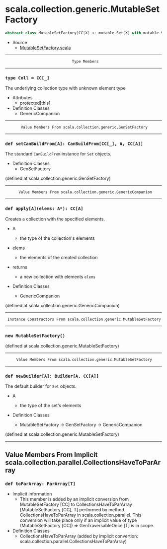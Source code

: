 
#                  scala.collection.generic.MutableSetFactory                  #

```scala
abstract class MutableSetFactory[CC[X] <: mutable.Set[X] with mutable.SetLike[X, CC[X]]] extends SetFactory[CC]
```

* Source
  * [MutableSetFactory.scala](https://github.com/scala/scala/tree/6d09a1ba5f/src/library/scala/collection/generic/MutableSetFactory.scala#L1)


--------------------------------------------------------------------------------
                                  Type Members
--------------------------------------------------------------------------------


### `type Coll = CC[_]`                                                      ###

The underlying collection type with unknown element type

* Attributes
  * protected[this]
* Definition Classes
  * GenericCompanion


--------------------------------------------------------------------------------
           Value Members From scala.collection.generic.GenSetFactory
--------------------------------------------------------------------------------


### `def setCanBuildFrom[A]: CanBuildFrom[CC[_], A, CC[A]]`                  ###

The standard `CanBuildFrom` instance for `Set` objects.

* Definition Classes
  * GenSetFactory

(defined at scala.collection.generic.GenSetFactory)


--------------------------------------------------------------------------------
          Value Members From scala.collection.generic.GenericCompanion
--------------------------------------------------------------------------------


### `def apply[A](elems: A*): CC[A]`                                         ###

Creates a collection with the specified elements.

* A
  * the type of the collection's elements
* elems
  * the elements of the created collection
* returns
  * a new collection with elements `elems`

* Definition Classes
  * GenericCompanion

(defined at scala.collection.generic.GenericCompanion)


--------------------------------------------------------------------------------
     Instance Constructors From scala.collection.generic.MutableSetFactory
--------------------------------------------------------------------------------


### `new MutableSetFactory()`                                                ###

(defined at scala.collection.generic.MutableSetFactory)


--------------------------------------------------------------------------------
         Value Members From scala.collection.generic.MutableSetFactory
--------------------------------------------------------------------------------


### `def newBuilder[A]: Builder[A, CC[A]]`                                   ###

The default builder for `Set` objects.

* A
  * the type of the set's elements

* Definition Classes
  * MutableSetFactory → GenSetFactory → GenericCompanion

(defined at scala.collection.generic.MutableSetFactory)


--------------------------------------------------------------------------------
Value Members From Implicit scala.collection.parallel.CollectionsHaveToParArray
--------------------------------------------------------------------------------


### `def toParArray: ParArray[T]`                                            ###

* Implicit information
  * This member is added by an implicit conversion from MutableSetFactory [CC]
    to CollectionsHaveToParArray [MutableSetFactory [CC], T] performed by method
    CollectionsHaveToParArray in scala.collection.parallel. This conversion will
    take place only if an implicit value of type (MutableSetFactory [CC]) ⇒
    GenTraversableOnce [T] is in scope.
* Definition Classes
  * CollectionsHaveToParArray
(added by implicit convertion: scala.collection.parallel.CollectionsHaveToParArray)
